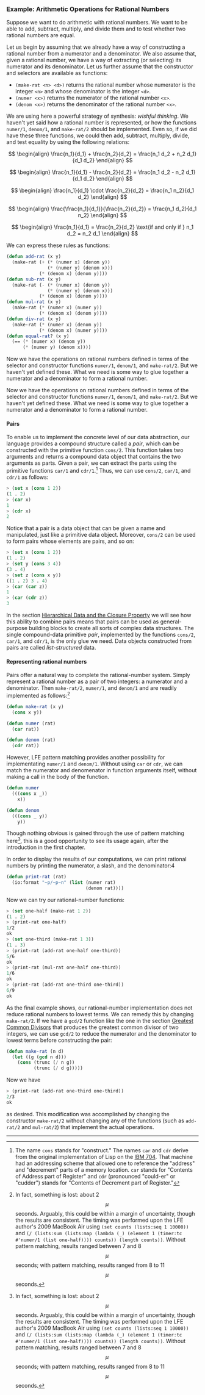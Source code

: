 ### Example: Arithmetic Operations for Rational Numbers

Suppose we want to do arithmetic with rational numbers. We want to be able to add, subtract, multiply, and divide them and to test whether two rational numbers are equal.

Let us begin by assuming that we already have a way of constructing a rational number from a numerator and a denominator. We also assume that, given a rational number, we have a way of extracting (or selecting) its numerator and its denominator. Let us further assume that the constructor and selectors are available as functions:

* ``(make-rat <n> <d>)`` returns the rational number whose numerator is the integer ``<n>`` and whose denominator is the integer ``<d>``.
* ``(numer <x>)`` returns the numerator of the rational number ``<x>``.
* ``(denom <x>)`` returns the denominator of the rational number ``<x>``.

We are using here a powerful strategy of synthesis: *wishful thinking*. We haven't yet said how a rational number is represented, or how the functions ``numer/1``, ``denom/1``, and ``make-rat/2`` should be implemented. Even so, if we did have these three functions, we could then add, subtract, multiply, divide, and test equality by using the following relations:

$$
\begin{align}
\frac{n_1}{d_1} + \frac{n_2}{d_2} =
\frac{n_1 d_2 + n_2 d_1}{d_1 d_2}
\end{align}
$$

$$
\begin{align}
\frac{n_1}{d_1} - \frac{n_2}{d_2} =
\frac{n_1 d_2 - n_2 d_1}{d_1 d_2}
\end{align}
$$

$$
\begin{align}
\frac{n_1}{d_1} \cdot \frac{n_2}{d_2} =
\frac{n_1 n_2}{d_1 d_2}
\end{align}
$$

$$
\begin{align}
\frac{\frac{n_1}{d_1}}{\frac{n_2}{d_2}} =
\frac{n_1 d_2}{d_1 n_2}
\end{align}
$$

$$
\begin{align}
\frac{n_1}{d_1} = \frac{n_2}{d_2} \text{if and only if }
n_1 d_2 = n_2 d_1
\end{align}
$$

We can express these rules as functions:

```lisp
(defun add-rat (x y)
  (make-rat (+ (* (numer x) (denom y))
               (* (numer y) (denom x)))
            (* (denom x) (denom y))))
(defun sub-rat (x y)
  (make-rat (- (* (numer x) (denom y))
               (* (numer y) (denom x)))
            (* (denom x) (denom y))))
(defun mul-rat (x y)
  (make-rat (* (numer x) (numer y))
            (* (denom x) (denom y))))
(defun div-rat (x y)
  (make-rat (* (numer x) (denom y))
            (* (denom x) (numer y))))
(defun equal-rat? (x y)
  (== (* (numer x) (denom y))
      (* (numer y) (denom x))))
```

Now we have the operations on rational numbers defined in terms of the selector and constructor functions ``numer/1``, ``denom/1``, and ``make-rat/2``. But we haven't yet defined these. What we need is some way to glue together a numerator and a denominator to form a rational number.

Now we have the operations on rational numbers defined in terms of the selector and constructor functions ``numer/1``, ``denom/1``, and ``make-rat/2``. But we haven't yet defined these. What we need is some way to glue together a numerator and a denominator to form a rational number.

#### Pairs

To enable us to implement the concrete level of our data abstraction, our language provides a compound structure called a *pair*, which can be constructed with the primitive function ``cons/2``. This function takes two arguments and returns a compound data object that contains the two arguments as parts. Given a pair, we can extract the parts using the primitive functions ``car/1`` and ``cdr/1``.[^1] Thus, we can use ``cons/2``, ``car/1``, and ``cdr/1`` as follows:

```lisp
> (set x (cons 1 2))
(1 . 2)
> (car x)
1
> (cdr x)
2
```

Notice that a pair is a data object that can be given a name and manipulated, just like a primitive data object. Moreover, ``cons/2`` can be used to form pairs whose elements are pairs, and so on:

```lisp
> (set x (cons 1 2))
(1 . 2)
> (set y (cons 3 4))
(3 . 4)
> (set z (cons x y))
((1 . 2) 3 . 4)
> (car (car z))
1
> (car (cdr z))
3
```

In the section [Hierarchical Data and the Closure Property]() we will see how this ability to combine pairs means that pairs can be used as general-purpose building blocks to create all sorts of complex data structures. The single compound-data primitive *pair*, implemented by the functions ``cons/2``, ``car/1``, and ``cdr/1``, is the only glue we need. Data objects constructed from pairs are called *list-structured* data.

#### Representing rational numbers

Pairs offer a natural way to complete the rational-number system. Simply represent a rational number as a pair of two integers: a numerator and a denominator. Then ``make-rat/2``, ``numer/1``, and ``denom/1`` and are readily implemented as follows:[^2]

```lisp
(defun make-rat (x y)
  (cons x y))

(defun numer (rat)
  (car rat))

(defun denom (rat)
  (cdr rat))
```

However, LFE pattern matching provides another possibility for implementating ``numer/1`` and ``denom/1``. Without using ``car`` or ``cdr``, we can match the numerator and denomenator in function arguments itself, without making a call in the body of the function.

```lisp
(defun numer
  (((cons x _))
    x))

(defun denom
  (((cons _ y))
    y))
```

Though nothing obvious is gained through the use of pattern matching here[^2], this is a good opportunity to see its usage again, after the introduction in the first chapter.

In order to display the results of our computations, we can print rational numbers by printing the numerator, a slash, and the denominator:4

```lisp
(defun print-rat (rat)
  (io:format "~p/~p~n" (list (numer rat)
                             (denom rat))))
```

Now we can try our rational-number functions:

```lisp
> (set one-half (make-rat 1 2))
(1 . 2)
> (print-rat one-half)
1/2
ok
> (set one-third (make-rat 1 3))
(1 . 3)
> (print-rat (add-rat one-half one-third))
5/6
ok
> (print-rat (mul-rat one-half one-third))
1/6
ok
> (print-rat (add-rat one-third one-third))
6/9
ok
```

As the final example shows, our rational-number implementation does not reduce rational numbers to lowest terms. We can remedy this by changing ``make-rat/2``. If we have a ``gcd/2`` function like the one in the section [Greatest Common Divisors]() that produces the greatest common divisor of two integers, we can use ``gcd/2`` to reduce the numerator and the denominator to lowest terms before constructing the pair:

```lisp
(defun make-rat (n d)
  (let ((g (gcd n d)))
    (cons (trunc (/ n g))
          (trunc (/ d g)))))
```

Now we have

```lisp
> (print-rat (add-rat one-third one-third))
2/3
ok
```

as desired. This modification was accomplished by changing the constructor ``make-rat/2`` without changing any of the functions (such as ``add-rat/2`` and ``mul-rat/2``) that implement the actual operations.

----

[^1]: The name ``cons`` stands for "construct." The names ``car`` and ``cdr`` derive from the original implementation of Lisp on the [IBM 704](http://en.wikipedia.org/wiki/IBM_704). That machine had an addressing scheme that allowed one to reference the "address" and "decrement" parts of a memory location. ``car`` stands for "Contents of Address part of Register" and ``cdr`` (pronounced "could-er" or "cudder") stands for "Contents of Decrement part of Register."

[^2]: In fact, something is lost: about 2 $$\mu$$seconds. Arguably, this could be within a margin of uncertainty, though the results are consistent. The timing was performed upon the LFE author's 2009 MacBook Air using ``(set counts (lists:seq 1 10000))`` and ``(/ (lists:sum (lists:map (lambda (_) (element 1 (timer:tc #'numer/1 (list one-half)))) counts)) (length counts))``. Without pattern matching, results ranged between 7 and 8 $$\mu$$seconds; with pattern matching, results ranged from 8 to 11 $$\mu$$seconds.
